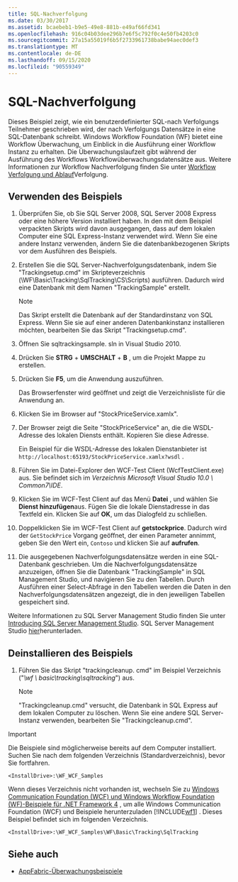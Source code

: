```yaml
---
title: SQL-Nachverfolgung
ms.date: 03/30/2017
ms.assetid: bcaebeb1-b9e5-49e8-881b-e49af66fd341
ms.openlocfilehash: 916c04b03dee296b7e6f5c792f0c4e50fb4203c0
ms.sourcegitcommit: 27a15a55019f6b5f2733961738babe94aec0def3
ms.translationtype: MT
ms.contentlocale: de-DE
ms.lasthandoff: 09/15/2020
ms.locfileid: "90559349"
---
```

# <a name="sql-tracking"></a>SQL-Nachverfolgung

Dieses Beispiel zeigt, wie ein benutzerdefinierter SQL-nach Verfolgungs Teilnehmer geschrieben wird, der nach Verfolgungs Datensätze in eine SQL-Datenbank schreibt. Windows Workflow Foundation (WF) bietet eine Workflow Überwachung, um Einblick in die Ausführung einer Workflow Instanz zu erhalten. Die Überwachungslaufzeit gibt während der Ausführung des Workflows Workflowüberwachungsdatensätze aus. Weitere Informationen zur Workflow Nachverfolgung finden Sie unter [Workflow Verfolgung und Ablauf](../workflow-tracking-and-tracing.md)Verfolgung.

## <a name="use-the-sample"></a>Verwenden des Beispiels

1. Überprüfen Sie, ob Sie SQL Server 2008, SQL Server 2008 Express oder eine höhere Version installiert haben. In den mit dem Beispiel verpackten Skripts wird davon ausgegangen, dass auf dem lokalen Computer eine SQL Express-Instanz verwendet wird. Wenn Sie eine andere Instanz verwenden, ändern Sie die datenbankbezogenen Skripts vor dem Ausführen des Beispiels.

2. Erstellen Sie die SQL Server-Nachverfolgungsdatenbank, indem Sie "Trackingsetup.cmd" im Skripteverzeichnis (\WF\Basic\Tracking\SqlTracking\CS\Scripts) ausführen. Dadurch wird eine Datenbank mit dem Namen "TrackingSample" erstellt.

   > [!NOTE]
   > Das Skript erstellt die Datenbank auf der Standardinstanz von SQL Express. Wenn Sie sie auf einer anderen Datenbankinstanz installieren möchten, bearbeiten Sie das Skript "Trackingsetup.cmd".

3. Öffnen Sie sqltrackingsample. sln in Visual Studio 2010.

4. Drücken Sie **STRG** + **UMSCHALT** + **B** , um die Projekt Mappe zu erstellen.

5. Drücken Sie **F5**, um die Anwendung auszuführen.

   Das Browserfenster wird geöffnet und zeigt die Verzeichnisliste für die Anwendung an.

6. Klicken Sie im Browser auf "StockPriceService.xamlx".

7. Der Browser zeigt die Seite "StockPriceService" an, die die WSDL-Adresse des lokalen Diensts enthält. Kopieren Sie diese Adresse.

   Ein Beispiel für die WSDL-Adresse des lokalen Dienstanbieter ist `http://localhost:65193/StockPriceService.xamlx?wsdl` .

8. Führen Sie im Datei-Explorer den WCF-Test Client (WcfTestClient.exe) aus. Sie befindet sich im *Verzeichnis Microsoft Visual Studio 10.0 \ Common7\IDE*.

9. Klicken Sie im WCF-Test Client auf das Menü **Datei** , und wählen Sie **Dienst hinzufügen**aus. Fügen Sie die lokale Dienstadresse in das Textfeld ein. Klicken Sie auf **OK**, um das Dialogfeld zu schließen.

10. Doppelklicken Sie im WCF-Test Client auf **getstockprice**. Dadurch wird der `GetStockPrice` Vorgang geöffnet, der einen Parameter annimmt, geben Sie den Wert ein, `Contoso` und klicken Sie auf **aufrufen**.

11. Die ausgegebenen Nachverfolgungsdatensätze werden in eine SQL-Datenbank geschrieben. Um die Nachverfolgungsdatensätze anzuzeigen, öffnen Sie die Datenbank "TrackingSample" in SQL Management Studio, und navigieren Sie zu den Tabellen. Durch Ausführen einer Select-Abfrage in den Tabellen werden die Daten in den Nachverfolgungsdatensätzen angezeigt, die in den jeweiligen Tabellen gespeichert sind.

   Weitere Informationen zu SQL Server Management Studio finden Sie unter [Introducing SQL Server Management Studio](/sql/ssms/sql-server-management-studio-ssms). SQL Server Management Studio [hier](https://aka.ms/ssmsfullsetup)herunterladen.

## <a name="uninstall-the-sample"></a>Deinstallieren des Beispiels

1. Führen Sie das Skript "trackingcleanup. cmd" im Beispiel Verzeichnis ("*\wf \ basic\tracking\sqltracking*") aus.

    > [!NOTE]
    > "Trackingcleanup.cmd" versucht, die Datenbank in SQL Express auf dem lokalen Computer zu löschen. Wenn Sie eine andere SQL Server-Instanz verwenden, bearbeiten Sie "Trackingcleanup.cmd".

> [!IMPORTANT]
> Die Beispiele sind möglicherweise bereits auf dem Computer installiert. Suchen Sie nach dem folgenden Verzeichnis (Standardverzeichnis), bevor Sie fortfahren.
>
> `<InstallDrive>:\WF_WCF_Samples`
>
> Wenn dieses Verzeichnis nicht vorhanden ist, wechseln Sie zu [Windows Communication Foundation (WCF) und Windows Workflow Foundation (WF)-Beispiele für .NET Framework 4](https://www.microsoft.com/download/details.aspx?id=21459) , um alle Windows Communication Foundation (WCF) und Beispiele herunterzuladen [!INCLUDE[wf1](../../../../includes/wf1-md.md)] . Dieses Beispiel befindet sich im folgenden Verzeichnis.
>
> `<InstallDrive>:\WF_WCF_Samples\WF\Basic\Tracking\SqlTracking`

## <a name="see-also"></a>Siehe auch

- [AppFabric-Überwachungsbeispiele](/previous-versions/appfabric/ff383407(v=azure.10))

